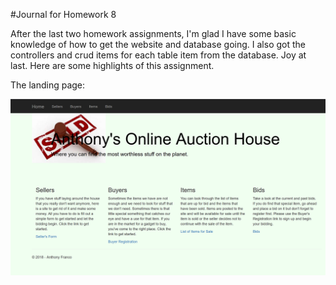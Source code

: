 #Journal for Homework 8

After the last two homework assignments, I'm glad I have some basic knowledge of how to get the website and database going. I also got the controllers and crud items for each table item from the database. Joy at last. Here are some highlights of this assignment.

The landing page:

![alt-text](img/landingPage.PNG)